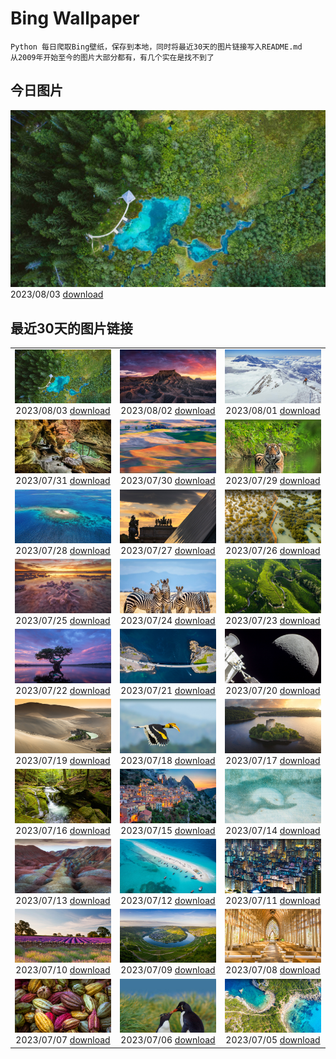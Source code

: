 # Bing Wallpaper

```
Python 每日爬取Bing壁纸，保存到本地，同时将最近30天的图片链接写入README.md
从2009年开始至今的图片大部分都有，有几个实在是找不到了
```



## 今日图片


![](./images/2023/08/03/ZelenciSprings_ZH-CN8022746409_1920x1080_2023-08-03.jpg)2023/08/03 [download](./images/2023/08/03/ZelenciSprings_ZH-CN8022746409_1920x1080_2023-08-03.jpg)

## 最近30天的图片链接


|      |      |      |
| :----: | :----: | :----: |
|![](./images/2023/08/03/ZelenciSprings_ZH-CN8022746409_1920x1080_2023-08-03.jpg)2023/08/03 [download](./images/2023/08/03/ZelenciSprings_ZH-CN8022746409_1920x1080_2023-08-03.jpg)|![](./images/2023/08/02/CapitolButte_ZH-CN7707972988_1920x1080_2023-08-02.jpg)2023/08/02 [download](./images/2023/08/02/CapitolButte_ZH-CN7707972988_1920x1080_2023-08-02.jpg)|![](./images/2023/08/01/DenaliClimber_ZH-CN7548168932_1920x1080_2023-08-01.jpg)2023/08/01 [download](./images/2023/08/01/DenaliClimber_ZH-CN7548168932_1920x1080_2023-08-01.jpg)|
|![](./images/2023/07/31/RockHouse_ZH-CN7318310409_1920x1080_2023-07-31.jpg)2023/07/31 [download](./images/2023/07/31/RockHouse_ZH-CN7318310409_1920x1080_2023-07-31.jpg)|![](./images/2023/07/30/PalouseHills_ZH-CN6864015897_1920x1080_2023-07-30.jpg)2023/07/30 [download](./images/2023/07/30/PalouseHills_ZH-CN6864015897_1920x1080_2023-07-30.jpg)|![](./images/2023/07/29/TigerIndia_ZH-CN6657629375_1920x1080_2023-07-29.jpg)2023/07/29 [download](./images/2023/07/29/TigerIndia_ZH-CN6657629375_1920x1080_2023-07-29.jpg)|
|![](./images/2023/07/28/SanBlasIslands_ZH-CN6320572106_1920x1080_2023-07-28.jpg)2023/07/28 [download](./images/2023/07/28/SanBlasIslands_ZH-CN6320572106_1920x1080_2023-07-28.jpg)|![](./images/2023/07/27/ParisLouvre_ZH-CN0341884841_1920x1080_2023-07-27.jpg)2023/07/27 [download](./images/2023/07/27/ParisLouvre_ZH-CN0341884841_1920x1080_2023-07-27.jpg)|![](./images/2023/07/26/MangrovePark_ZH-CN0208518370_1920x1080_2023-07-26.jpg)2023/07/26 [download](./images/2023/07/26/MangrovePark_ZH-CN0208518370_1920x1080_2023-07-26.jpg)|
|![](./images/2023/07/25/LasLagunas_ZH-CN9917702340_1920x1080_2023-07-25.jpg)2023/07/25 [download](./images/2023/07/25/LasLagunas_ZH-CN9917702340_1920x1080_2023-07-25.jpg)|![](./images/2023/07/24/ZebraCousins_ZH-CN8159888859_1920x1080_2023-07-24.jpg)2023/07/24 [download](./images/2023/07/24/ZebraCousins_ZH-CN8159888859_1920x1080_2023-07-24.jpg)|![](./images/2023/07/23/TeaEstate_ZH-CN9645412630_1920x1080_2023-07-23.jpg)2023/07/23 [download](./images/2023/07/23/TeaEstate_ZH-CN9645412630_1920x1080_2023-07-23.jpg)|
|![](./images/2023/07/22/HammockDay_ZH-CN9368760971_1920x1080_2023-07-22.jpg)2023/07/22 [download](./images/2023/07/22/HammockDay_ZH-CN9368760971_1920x1080_2023-07-22.jpg)|![](./images/2023/07/21/BridgeNorway_ZH-CN9063814637_1920x1080_2023-07-21.jpg)2023/07/21 [download](./images/2023/07/21/BridgeNorway_ZH-CN9063814637_1920x1080_2023-07-21.jpg)|![](./images/2023/07/20/MoonDayArtemis_ZH-CN8743374853_1920x1080_2023-07-20.jpg)2023/07/20 [download](./images/2023/07/20/MoonDayArtemis_ZH-CN8743374853_1920x1080_2023-07-20.jpg)|
|![](./images/2023/07/19/CrescentLake_ZH-CN8294493832_1920x1080_2023-07-19.jpg)2023/07/19 [download](./images/2023/07/19/CrescentLake_ZH-CN8294493832_1920x1080_2023-07-19.jpg)|![](./images/2023/07/18/BucerosBicornis_ZH-CN7795050230_1920x1080_2023-07-18.jpg)2023/07/18 [download](./images/2023/07/18/BucerosBicornis_ZH-CN7795050230_1920x1080_2023-07-18.jpg)|![](./images/2023/07/17/CavanCastle_ZH-CN7109317900_1920x1080_2023-07-17.jpg)2023/07/17 [download](./images/2023/07/17/CavanCastle_ZH-CN7109317900_1920x1080_2023-07-17.jpg)|
|![](./images/2023/07/16/BearHoleBrook_ZH-CN6855885557_1920x1080_2023-07-16.jpg)2023/07/16 [download](./images/2023/07/16/BearHoleBrook_ZH-CN6855885557_1920x1080_2023-07-16.jpg)|![](./images/2023/07/15/CastelmazzanoSunrise_ZH-CN6733875019_1920x1080_2023-07-15.jpg)2023/07/15 [download](./images/2023/07/15/CastelmazzanoSunrise_ZH-CN6733875019_1920x1080_2023-07-15.jpg)|![](./images/2023/07/14/BlacktipSharks_ZH-CN6532659465_1920x1080_2023-07-14.jpg)2023/07/14 [download](./images/2023/07/14/BlacktipSharks_ZH-CN6532659465_1920x1080_2023-07-14.jpg)|
|![](./images/2023/07/13/ZhangyeGeopark_ZH-CN1045536243_1920x1080_2023-07-13.jpg)2023/07/13 [download](./images/2023/07/13/ZhangyeGeopark_ZH-CN1045536243_1920x1080_2023-07-13.jpg)|![](./images/2023/07/12/NakupendaBeach_ZH-CN7913805608_1920x1080_2023-07-12.jpg)2023/07/12 [download](./images/2023/07/12/NakupendaBeach_ZH-CN7913805608_1920x1080_2023-07-12.jpg)|![](./images/2023/07/11/WorldPopDay_ZH-CN7074706912_1920x1080_2023-07-11.jpg)2023/07/11 [download](./images/2023/07/11/WorldPopDay_ZH-CN7074706912_1920x1080_2023-07-11.jpg)|
|![](./images/2023/07/10/SomersetLavender_ZH-CN5823464763_1920x1080_2023-07-10.jpg)2023/07/10 [download](./images/2023/07/10/SomersetLavender_ZH-CN5823464763_1920x1080_2023-07-10.jpg)|![](./images/2023/07/09/MoselleRiver_ZH-CN1283415242_1920x1080_2023-07-09.jpg)2023/07/09 [download](./images/2023/07/09/MoselleRiver_ZH-CN1283415242_1920x1080_2023-07-09.jpg)|![](./images/2023/07/08/CooperChapel_ZH-CN1150924688_1920x1080_2023-07-08.jpg)2023/07/08 [download](./images/2023/07/08/CooperChapel_ZH-CN1150924688_1920x1080_2023-07-08.jpg)|
|![](./images/2023/07/07/CocoaPods_ZH-CN6192387360_1920x1080_2023-07-07.jpg)2023/07/07 [download](./images/2023/07/07/CocoaPods_ZH-CN6192387360_1920x1080_2023-07-07.jpg)|![](./images/2023/07/06/KissingPenguins_ZH-CN5449471262_1920x1080_2023-07-06.jpg)2023/07/06 [download](./images/2023/07/06/KissingPenguins_ZH-CN5449471262_1920x1080_2023-07-06.jpg)|![](./images/2023/07/05/CorfuBeach_ZH-CN8660068587_1920x1080_2023-07-05.jpg)2023/07/05 [download](./images/2023/07/05/CorfuBeach_ZH-CN8660068587_1920x1080_2023-07-05.jpg)|


